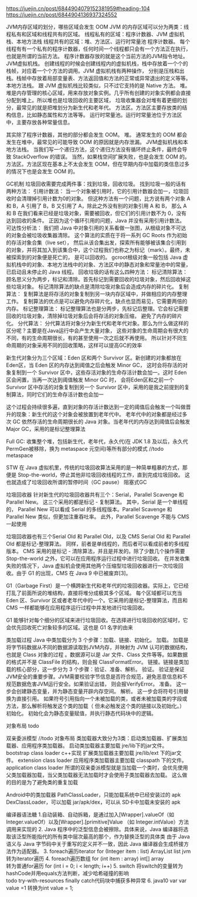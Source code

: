 https://juejin.cn/post/6844904079152381959#heading-104
https://juejin.cn/post/6844904136937324552


JVM内存区域的划分，哪些区域会发生 OOM
JVM 的内存区域可以分为两类：线程私有和区域和线程共有的区域。 
 线程私有的区域：程序计数器、JVM 虚拟机栈、本地方法栈 
 线程共有的区域：堆、方法区、运行时常量池
程序计数器。 每个线程有有一个私有的程序计数器，任何时间一个线程都只会有一个方法正在执行，也就是所谓的当前方法。
  程序计数器存放的就是这个当前方法的JVM指令地址。
JVM虚拟机栈。 创建线程的时候会创建线程内的虚拟机栈，栈中存放着一个个的栈帧，对应着一个个方法的调用。JVM 虚拟机栈有两种操作，
   分别是压栈和出栈。栈帧中存放着局部变量表、方法返回值和方法的正常或异常退出的定义等等。
本地方法栈。 跟 JVM 虚拟机栈比较类似，只不过它支持的是 Native 方法。
堆。 堆是内存管理的核心区域，用来存放对象实例。几乎所有创建的对象实例都会直接分配到堆上。所以堆也是垃圾回收的主要区域，
  垃圾收集器会对堆有着更细的划分，最常见的就是把堆划分为新生代和老年代。
方法区。方法区主要存放类的结构信息，比如静态属性和方法等等。
运行时常量池。运行时常量池位于方法区中，主要存放各种常量信息。

其实除了程序计数器，其他的部分都会发生 OOM。
堆。 通常发生的 OOM 都会发生在堆中，最常见的可能导致 OOM 的原因就是内存泄漏。
JVM虚拟机栈和本地方法栈。 当我们写一个递归方法，这个递归方法没有循环终止条件，最终会导致 StackOverflow 的错误。
  当然，如果栈空间扩展失败，也是会发生 OOM 的。
方法区。方法区现在基本上不太会发生 OOM，但在早期内存中加载的类信息过多的情况下也是会发生 OOM 的。



GC机制
垃圾回收需要完成两件事：找到垃圾，回收垃圾。 
找到垃圾一般的话有两种方法：
引用计数法： 当一个对象被引用时，它的引用计数器会加一，垃圾回收时会清理掉引用计数为0的对象。
  但这种方法有一个问题，比方说有两个对象 A 和 B，A 引用了 B，B 又引用了 A，除此之外没有别的对象引用 A 和 B，
  那么 A 和 B 在我们看来已经是垃圾对象，需要被回收，但它们的引用计数不为 0，没有达到回收的条件。
  正因为这个循环引用的问题，Java 并没有采用引用计数法。
可达性分析法： 我们把 Java 中对象引用的关系看做一张图，从根级对象不可达的对象会被垃圾收集器清除。
   这个算法的实质在于将一系列 GC Roots 作为初始的存活对象合集（live set），
      然后从该合集出发，探索所有能够被该集合引用到的对象，并将其加入到该集合中，这个过程我们也称之为标记（mark）。最终，未被探索到的对象便是死亡的，
      是可以回收的。
  gcroot根级对象一般包括 Java 虚拟机栈中的对象、本地方法栈中的对象、方法区中的静态对象和常量池中的常量，已启动且未停止的 Java 线程。
回收垃圾的话有这么四种方法：
标记清除算法： 顾名思义分为两步，标记和清除。首先标记到需要回收的垃圾对象，然后回收掉这些垃圾对象。
   标记清除算法的缺点是清除垃圾对象后会造成内存的碎片化。
复制算法： 复制算法是将存活的对象复制到另一块内存区域中，并做相应的内存整理工作。
   复制算法的优点是可以避免内存碎片化，缺点也显而易见，它需要两倍的内存。
标记整理算法： 标记整理算法也是分两步，先标记后整理。它会标记需要回收的垃圾对象，清除掉垃圾对象后会将存活的对象压缩，
   避免了内存的碎片化。
分代算法： 分代算法将对象分为新生代和老年代对象。那么为什么做这样的区分呢？主要是在Java运行中会产生大量对象，
  这些对象的生命周期会有很大的不同，有的生命周期很长，有的甚至使用一次之后就不再使用。
  所以针对不同生命周期的对象采用不同的回收策略，这样可以提高GC的效率

新生代对象分为三个区域：Eden 区和两个 Survivor 区。新创建的对象都放在 Eden区，当 Eden 区的内存达到阈值之后会触发 Minor GC，
 这时会将存活的对象复制到一个 Survivor 区中，这些存活对象的生命存活计数会加一。这时 Eden 区会闲置，当再一次达到阈值触发 Minor GC 时，
  会将Eden区和之前一个 Survivor 区中存活的对象复制到另一个 Survivor 区中，采用的是我之前提到的复制算法，同时它们的生命存活计数也会加一

这个过程会持续很多遍，直到对象的存活计数达到一定的阈值后会触发一个叫做晋升的现象：新生代的这个对象会被放置到老年代中。
   老年代中的对象都是经过多次 GC 依然存活的生命周期很长的 Java 对象。当老年代的内存达到阈值后会触发 Major GC，采用的是标记整理算法

Full GC: 收集整个堆，包括新生代，老年代，永久代(在 JDK 1.8 及以后，永久代PermGen被移除，换为 metaspace 元空间)等所有部分的模式
//todo metaspace

STW
在 Java 虚拟机里，传统的垃圾回收算法采用的是一种简单粗暴的方式，那便是 Stop-the-world，停止其他非垃圾回收线程的工作，直到完成垃圾回收。
这也就造成了垃圾回收所谓的暂停时间（GC pause）   阻塞式GC

垃圾回收器
针对新生代的垃圾回收器共有三个：Serial，Parallel Scavenge 和 Parallel New。 这三个采用的都是标记 - 复制算法。
其中，Serial 是一个单线程的，
Parallel New 可以看成 Serial 的多线程版本。Parallel Scavenge 和 Parallel New 类似，但更加注重吞吐率。
此外，Parallel Scavenge 不能与 CMS 一起使用

垃圾回收器也有三个Serial Old 和 Parallel Old，以及 CMS
Serial Old 和 Parallel Old 都是标记-整理算法。 同样，前者是单线程的，而后者可以看成前者的多线程版本。
CMS 采用的是标记 - 清除算法，并且是并发的。除了少数几个操作需要 Stop-the-world 之外，它可以在应用程序运行过程中进行垃圾回收。
  在并发收集失败的情况下，Java 虚拟机会使用其他两个压缩型垃圾回收器进行一次垃圾回收。由于 G1 的出现，CMS 在 Java 9 中已被废弃[3]。

G1（Garbage First）是一个横跨新生代和老年代的垃圾回收器。实际上，它已经打乱了前面所说的堆结构，直接将堆分成极其多个区域。
每个区域都可以充当 Eden 区、Survivor 区或者老年代中的一个。它采用的是标记-整理算法，而且和 
  CMS 一样都能够在应用程序运行过程中并发地进行垃圾回收。

G1 能够针对每个细分的区域来进行垃圾回收。在选择进行垃圾回收的区域时，它会优先回收死亡对象较多的区域。这也是 G1 名字的由来



类加载过程
Java 中类加载分为 3 个步骤：加载、链接、初始化。
加载。 加载是将字节码数据从不同的数据源读取到JVM内存，并映射为 JVM 认可的数据结构，也就是 Class 对象的过程
  。数据源可以是 Jar 文件、Class 文件等等。如果数据的格式并不是 ClassFile 的结构，则会报 ClassFormatError。
链接。链接是类加载的核心部分，这一步分为 3 个步骤：验证、准备、解析。
    验证。 验证是保证JVM安全的重要步骤。JVM需要校验字节信息是否符合规范，避免恶意信息和不规范数据危害JVM运行安全。如果验证出错，
      则会报VerifyError。
    准备。 这一步会创建静态变量，并为静态变量开辟内存空间。
    解析。 这一步会将符号引用替换为直接引用。  如果符号引用指向一个未被加载的类，或者未被加载类的字段或方法，那么解析将触发这个类的加载（
        但未必触发这个类的链接以及初始化。）
初始化。 初始化会为静态变量赋值，并执行静态代码块中的逻辑。

对象布局 todo


双亲委派模型    //todo 对象布局
类加载器大致分为3类：启动类加载器、扩展类加载器、应用程序类加载器。
启动类加载器主要加载 jre/lib下的jar文件。   bootstrap class loader  c++实现
扩展类加载器主要加载 jre/lib/ext 下的jar文件。   extension class loader
应用程序类加载器主要加载 classpath 下的文件。     application class loader
所谓的双亲委派模型就是当加载一个类时，会优先使用父类加载器加载，当父类加载器无法加载时才会使用子类加载器去加载。
  这么做的目的是为了避免类的重复加载

Android中的类加载器
PathClassLoader，只能加载系统中已经安装过的 apk
DexClassLoader，可以加载 jar/apk/dex，可以从 SD卡中加载未安装的 apk

编译器语法糖
1.自动装箱、自动拆箱，是通过加入[Wrapper].valueOf（如 Integer.valueOf）以及[Wrapper].[primitive]Value
（如 Integer.intValue）方法调用来实现的
2. Java 程序中的泛型信息会被擦除。具体来说，Java 编译器将选取该泛型所能指代的所有类中层次最高的那个，作为替换泛型的具体类
由于 Java 语义与 Java 字节码中关于重写的定义并不一致，因此 Java 编译器会生成桥接方法作为适配器。
3. foreach遍历iterator  for (Integer item : list)  ArrayList<Integer> list
   jvm转为iterator遍历
4. foreach遍历数组  for (int item : array)   int[] array   
   转为普通for遍历   for (int i = 0; i < length; i++)
5. switch   将switch的变量转为hashCode并用equals方法判断，减少哈希碰撞的影响   
todo try-with-resources   finally  catch代码块中捕获多种异常
6. java10 var  var value =1
  转换为int value = 1;


